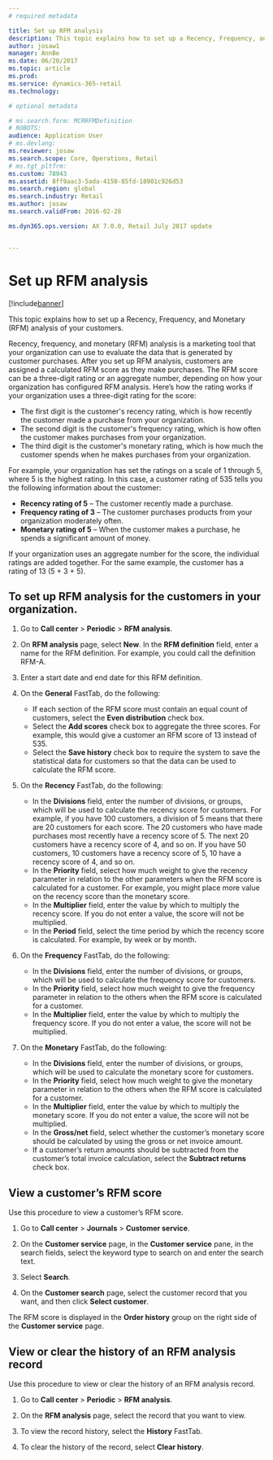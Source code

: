 ```yaml
---
# required metadata

title: Set up RFM analysis
description: This topic explains how to set up a Recency, Frequency, and Monetary (RFM) analysis of your customers.
author: josaw1
manager: AnnBe
ms.date: 06/20/2017
ms.topic: article
ms.prod: 
ms.service: dynamics-365-retail
ms.technology: 

# optional metadata

# ms.search.form: MCRRFMDefinition
# ROBOTS: 
audience: Application User
# ms.devlang: 
ms.reviewer: josaw
ms.search.scope: Core, Operations, Retail
# ms.tgt_pltfrm: 
ms.custom: 78943
ms.assetid: 8ff9aac3-5ada-4150-85fd-18901c926d53
ms.search.region: global
ms.search.industry: Retail
ms.author: josaw
ms.search.validFrom: 2016-02-28

ms.dyn365.ops.version: AX 7.0.0, Retail July 2017 update


---
```


# Set up RFM analysis

[!include[banner](includes/banner.md)]


This topic explains how to set up a Recency, Frequency, and Monetary (RFM) analysis of your customers.

Recency, frequency, and monetary (RFM) analysis is a marketing tool that your organization can use to evaluate the data that is generated by customer purchases. After you set up RFM analysis, customers are assigned a calculated RFM score as they make purchases. The RFM score can be a three-digit rating or an aggregate number, depending on how your organization has configured RFM analysis. Here’s how the rating works if your organization uses a three-digit rating for the score:

- The first digit is the customer's recency rating, which is how recently the customer made a purchase from your organization. 
- The second digit is the customer's frequency rating, which is how often the customer makes purchases from your organization. 
- The third digit is the customer's monetary rating, which is how much the customer spends when he makes purchases from your organization. 

For example, your organization has set the ratings on a scale of 1 through 5, where 5 is the highest rating. In this case, a customer rating of 535 tells you the following information about the customer:

-   **Recency rating of 5** – The customer recently made a purchase.
-   **Frequency rating of 3** – The customer purchases products from your organization moderately often.
-   **Monetary rating of 5** – When the customer makes a purchase, he spends a significant amount of money.

If your organization uses an aggregate number for the score, the individual ratings are added together. For the same example, the customer has a rating of 13 (5 + 3 + 5).

## To set up RFM analysis for the customers in your organization.

1.	Go to **Call center** > **Periodic** > **RFM analysis**.

2.	On **RFM analysis** page, select **New**. In the **RFM definition** field, enter a name for the RFM definition. For example, you could call the definition RFM-A.

3.	Enter a start date and end date for this RFM definition.

4.	On the **General** FastTab, do the following: 
    - If each section of the RFM score must contain an equal count of customers, select the **Even distribution** check box. 
    - Select the **Add scores** check box to aggregate the three scores. For example, this would give a customer an RFM score of 13 instead of 535. 
    - Select the **Save history** check box to require the system to save the statistical data for customers so that the data can be used to calculate the RFM score.
  
5.	On the **Recency** FastTab, do the following: 
    - In the **Divisions** field, enter the number of divisions, or groups, which will be used to calculate the recency score for customers. For example, if you have 100 customers, a division of 5 means that there are 20 customers for each score. The 20 customers who have made purchases most recently have a recency score of 5. The next 20 customers have a recency score of 4, and so on. If you have 50 customers, 10 customers have a recency score of 5, 10 have a recency score of 4, and so on. 
    - In the **Priority** field, select how much weight to give the recency parameter in relation to the other parameters when the RFM score is calculated for a customer. For example, you might place more value on the recency score than the monetary score. 
    - In the **Multiplier** field, enter the value by which to multiply the recency score. If you do not enter a value, the score will not be multiplied. 
    - In the **Period** field, select the time period by which the recency score is calculated. For example, by week or by month.
   
6.	On the **Frequency** FastTab, do the following: 
    - In the **Divisions** field, enter the number of divisions, or groups, which will be used to calculate the frequency score for customers. 
    - In the **Priority** field, select how much weight to give the frequency parameter in relation to the others when the RFM score is calculated for a customer. 
    - In the **Multiplier** field, enter the value by which to multiply the frequency score. If you do not enter a value, the score will not be multiplied.
   
7.	On the **Monetary** FastTab, do the following: 
    - In the **Divisions** field, enter the number of divisions, or groups, which will be used to calculate the monetary score for customers. 
    - In the **Priority** field, select how much weight to give the monetary parameter in relation to the others when the RFM score is calculated for a customer. 
    - In the **Multiplier** field, enter the value by which to multiply the monetary score. If you do not enter a value, the score will not be multiplied. 
    - In the **Gross/net** field, select whether the customer’s monetary score should be calculated by using the gross or net invoice amount. 
    - If a customer’s return amounts should be subtracted from the customer’s total invoice calculation, select the **Subtract returns** check box. 
 
## View a customer’s RFM score
Use this procedure to view a customer’s RFM score. 

1.	Go to **Call center** > **Journals** > **Customer service**. 

2.	On the **Customer service** page, in the **Customer service** pane, in the search fields, select the keyword type to search on and enter the search text.

3.	Select **Search**.

4.	On the **Customer search** page, select the customer record that you want, and then click **Select customer**. 

The RFM score is displayed in the **Order history** group on the right side of the **Customer service** page. 

## View or clear the history of an RFM analysis record
Use this procedure to view or clear the history of an RFM analysis record. 

1.	Go to **Call center** > **Periodic** > **RFM analysis**.

2.	On the **RFM analysis** page, select the record that you want to view.

3.	To view the record history, select the **History** FastTab.

4.	To clear the history of the record, select **Clear history**.
